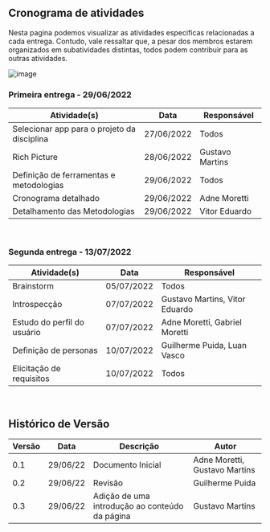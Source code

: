## Cronograma de atividades
Nesta pagina podemos visualizar as atividades especificas relacionadas a cada entrega. Contudo, vale ressaltar que, a pesar dos membros estarem organizados em subatividades distintas, todos podem contribuir para as outras atividades.

![image](https://user-images.githubusercontent.com/72039007/176560451-fe585f46-96d6-47a1-83ec-c706d95b68d4.png)

### Primeira entrega - 29/06/2022
Atividade(s) | Data  | Responsável |
------------ | ------- | ----------- | 
Selecionar app para o projeto da disciplina | 27/06/2022 | Todos |
Rich Picture | 28/06/2022 | Gustavo Martins |
Definição de ferramentas e metodologias |  29/06/2022   | Todos|
Cronograma detalhado | 29/06/2022 | Adne Moretti
Detalhamento das Metodologias | 29/06/2022 | Vitor Eduardo

<br>

### Segunda entrega - 13/07/2022

Atividade(s) | Data  | Responsável |
------------ | ------- | ----------- | 
Brainstorm   | 05/07/2022 | Todos
Introspecção | 07/07/2022 | Gustavo Martins, Vitor Eduardo
Estudo do perfil do usuário | 07/07/2022 | Adne Moretti, Gabriel Moretti
Definição de personas  |   10/07/2022  | Guilherme Puida, Luan Vasco
Elicitação de requisitos| 10/07/2022 | Todos

<br>

## Histórico de Versão

| Versão | Data | Descrição | Autor |
|--------|------|-------|-----------|
| 0.1 | 29/06/22 | Documento Inicial | Adne Moretti, Gustavo Martins |
| 0.2 | 29/06/22 | Revisão | Guilherme Puida |
| 0.3 | 29/06/22 | Adição de uma introdução ao conteúdo da página | Gustavo Martins |
